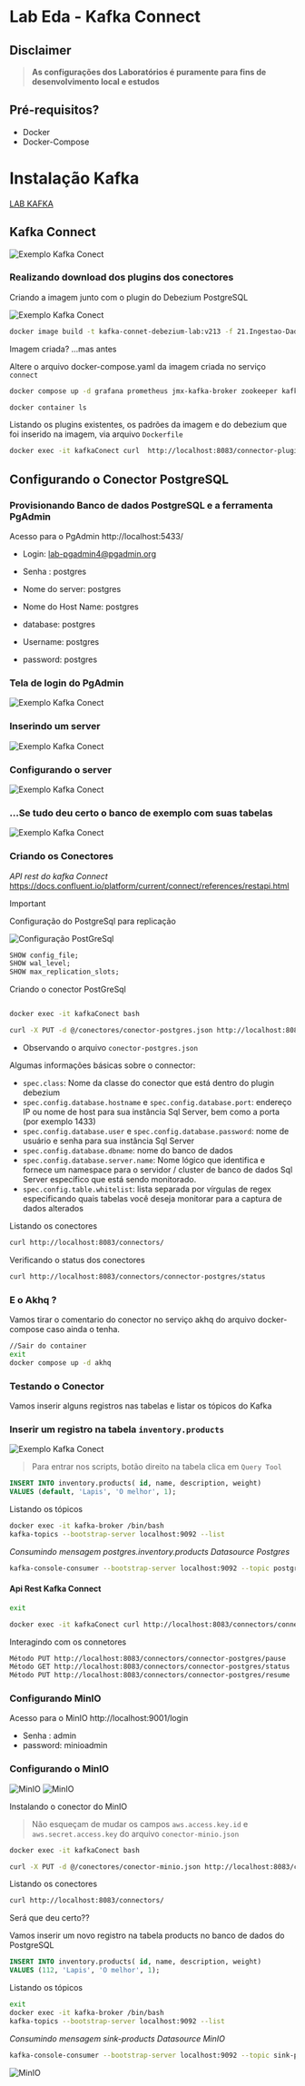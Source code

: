 # Lab Eda - Kafka Connect


## Disclaimer
> **As configurações dos Laboratórios é puramente para fins de desenvolvimento local e estudos**


## Pré-requisitos?
* Docker
* Docker-Compose


# Instalação Kafka 

[LAB KAFKA](../21.Ingestao-Dados-Kafka/README.md)


## Kafka Connect

![Exemplo Kafka Conect](../content/kafka-connect-minio_b.png)


### Realizando download dos plugins dos conectores


Criando a imagem junto com o plugin do Debezium PostgreSQL

![Exemplo Kafka Conect](../content/kafka-connect-imagem.png)



```sh
docker image build -t kafka-connet-debezium-lab:v213 -f 21.Ingestao-Dados-Kafka-Connect/Dockerfile 21.Ingestao-Dados-Kafka-Connect

```


Imagem criada? ...mas antes

Altere o arquivo docker-compose.yaml da imagem criada no serviço `connect`



```sh
docker compose up -d grafana prometheus jmx-kafka-broker zookeeper kafka-broker zoonavigator akhq connect postgres pgadmin minio mc

docker container ls
```

Listando os plugins existentes, os padrões da imagem e do debezium que foi inserido na imagem, via arquivo `Dockerfile`

```sh
docker exec -it kafkaConect curl  http://localhost:8083/connector-plugins
```

## Configurando o Conector PostgreSQL



### Provisionando Banco de dados PostgreSQL e a ferramenta PgAdmin


Acesso para o PgAdmin http://localhost:5433/


* Login: lab-pgadmin4@pgadmin.org
* Senha : postgres    

* Nome do server: postgres
* Nome do Host Name: postgres
* database: postgres
* Username: postgres
* password: postgres

### Tela de login do PgAdmin
![Exemplo Kafka Conect](../content/login-pgadmin.png)


### Inserindo um server
![Exemplo Kafka Conect](../content/add-server.png)

### Configurando o server
![Exemplo Kafka Conect](../content/conect-pgadmin.png)

### ...Se tudo deu certo o banco de exemplo com suas tabelas
![Exemplo Kafka Conect](../content/tabelas.png)

### Criando os Conectores

*API rest do kafka Connect*
https://docs.confluent.io/platform/current/connect/references/restapi.html



> [!IMPORTANT]
> Configuração do PostgreSql para replicação

![Configuração PostGreSql](../content/postgresql-replication.png)

```sql
SHOW config_file;
SHOW wal_level;
SHOW max_replication_slots;
```

Criando o conector PostGreSql

```sh

docker exec -it kafkaConect bash

curl -X PUT -d @/conectores/conector-postgres.json http://localhost:8083/connectors/connector-postgres/config -H 'Content-Type: application/json' -H 'Accept: application/json'


```


* Observando o arquivo `conector-postgres.json` 

Algumas informações básicas sobre o connector:


* `spec.class`: Nome da classe do conector que está dentro do plugin debezium
* `spec.config.database.hostname` e `spec.config.database.port`: endereço IP ou nome de host para sua instância Sql Server, bem como a porta (por exemplo 1433)
* `spec.config.database.user` e `spec.config.database.password`: nome de usuário e senha para sua instância Sql Server
* `spec.config.database.dbname`: nome do banco de dados
* `spec.config.database.server.name`: Nome lógico que identifica e fornece um namespace para o servidor / cluster de banco de dados Sql Server específico que está sendo monitorado.
* `spec.config.table.whitelist`: lista separada por vírgulas de regex especificando quais tabelas você deseja monitorar para a captura de dados alterados


Listando os conectores

```sh
curl http://localhost:8083/connectors/
```

Verificando o status dos conectores

```sh
curl http://localhost:8083/connectors/connector-postgres/status

```

### E o Akhq ?

Vamos tirar o comentario do conector no serviço akhq do arquivo docker-compose caso ainda o tenha.

```sh
//Sair do container
exit
docker compose up -d akhq
```


### Testando o Conector

Vamos inserir alguns registros nas tabelas e listar os tópicos do Kafka



### Inserir um registro na tabela `inventory.products`


![Exemplo Kafka Conect](../content/insert.png)

> Para entrar nos scripts, botão direito na tabela clica em `Query Tool`

```sql
INSERT INTO inventory.products(	id, name, description, weight)
VALUES (default, 'Lapis', 'O melhor', 1);
```

Listando os tópicos


```sh
docker exec -it kafka-broker /bin/bash
kafka-topics --bootstrap-server localhost:9092 --list 
```



*Consumindo mensagem postgres.inventory.products Datasource Postgres*

```sh
kafka-console-consumer --bootstrap-server localhost:9092 --topic postgres.inventory.products --from-beginning
```


#### Api Rest Kafka Connect


```sh
exit

docker exec -it kafkaConect curl http://localhost:8083/connectors/connector-postgres/status

```

Interagindo com os connetores

```sh
Método PUT http://localhost:8083/connectors/connector-postgres/pause
Método GET http://localhost:8083/connectors/connector-postgres/status
Método PUT http://localhost:8083/connectors/connector-postgres/resume
```

### Configurando MinIO


Acesso para o MinIO http://localhost:9001/login

* Senha : admin
* password: minioadmin



### Configurando o MinIO

![MinIO](../content/minio-01.png)
![MinIO](../content/minio-02.png)



Instalando o conector do MinIO

> Não esqueçam de mudar os campos  `aws.access.key.id` e `aws.secret.access.key` do arquivo `conector-minio.json`

```sh
docker exec -it kafkaConect bash

curl -X PUT -d @/conectores/conector-minio.json http://localhost:8083/connectors/connector-minio/config -H 'Content-Type: application/json' -H 'Accept: application/json'

```

Listando os conectores

```sh
curl http://localhost:8083/connectors/
```

Será que deu certo??

Vamos inserir um novo registro na tabela products no banco de dados do PostgreSQL

```sql
INSERT INTO inventory.products(	id, name, description, weight)
VALUES (112, 'Lapis', 'O melhor', 1);
```


Listando os tópicos


```sh
exit
docker exec -it kafka-broker /bin/bash
kafka-topics --bootstrap-server localhost:9092 --list 
```



*Consumindo mensagem sink-products Datasource MinIO*

```sh
kafka-console-consumer --bootstrap-server localhost:9092 --topic sink-products --from-beginning
```

![MinIO](../content/kafka-connect-minio02.png)
